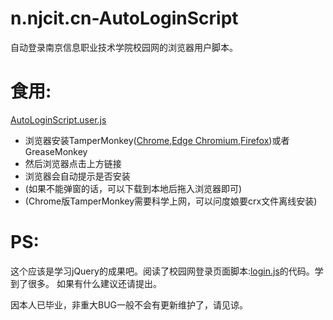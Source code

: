 # n.njcit.cn-AutoLoginScript
自动登录南京信息职业技术学院校园网的浏览器用户脚本。

# 食用:
[AutoLoginScript.user.js](https://github.com/Preliterate/n.njcit.cn-AutoLoginScript/raw/master/AutoLoginScript.user.js)

* 浏览器安装TamperMonkey([Chrome](https://chrome.google.com/webstore/detail/tampermonkey/dhdgffkkebhmkfjojejmpbldmpobfkfo),[Edge Chromium](https://microsoftedge.microsoft.com/addons/detail/tampermonkey/iikmkjmpaadaobahmlepeloendndfphd),[Firefox](https://addons.mozilla.org/en-US/firefox/addon/tampermonkey/))或者GreaseMonkey
* 然后浏览器点击上方链接
* 浏览器会自动提示是否安装
* (如果不能弹窗的话，可以下载到本地后拖入浏览器即可)
* (Chrome版TamperMonkey需要科学上网，可以问度娘要crx文件离线安装)

# PS:
这个应该是学习jQuery的成果吧。阅读了校园网登录页面脚本:[login.js](http://n.njcit.cn/Modules/Home/Public/Js/login.js)的代码。学到了很多。
如果有什么建议还请提出。


因本人已毕业，非重大BUG一般不会有更新维护了，请见谅。
